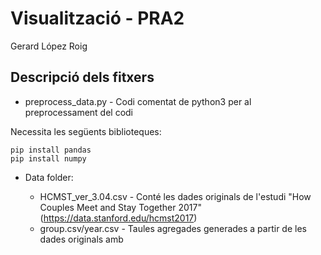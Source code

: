 # Visualització - PRA2
Gerard López Roig


## Descripció dels fitxers

- preprocess_data.py - Codi comentat de python3 per al preprocessament del codi 

Necessita les següents biblioteques:
```
pip install pandas
pip install numpy
```

- Data folder:

    - HCMST_ver_3.04.csv - Conté les dades originals de l'estudi "How Couples Meet and Stay Together 2017" (https://data.stanford.edu/hcmst2017)
    - group.csv/year.csv - Taules agregades generades a partir de les dades originals amb
